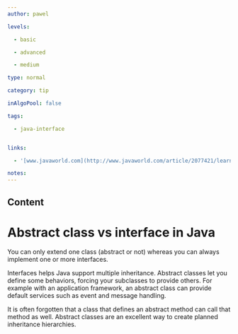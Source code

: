 ```yaml
---
author: pawel

levels:

  - basic

  - advanced

  - medium

type: normal

category: tip

inAlgoPool: false

tags:

  - java-interface


links:

  - '[www.javaworld.com](http://www.javaworld.com/article/2077421/learn-java/abstract-classes-vs-interfaces.html){website}'

notes: 
---
```

## Content
# Abstract class vs interface in Java

You can only extend one class (abstract or not) whereas you can always implement one or more interfaces. 

Interfaces helps Java support multiple inheritance. Abstract classes let you define some behaviors, forcing your subclasses to provide others. For example with an application framework, an abstract class can provide default services such as event and message handling. 

It is often forgotten that a class that defines an abstract method can call that method as well. Abstract classes are an excellent way to create planned inheritance hierarchies.

